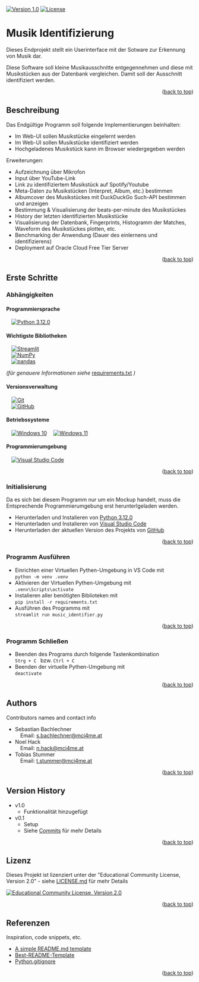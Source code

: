 <a name="readme-top"></a>

[![Version 1.0][Version_1.0]][Version_1.0-url]
[![License][License]][License-url]

# Musik Identifizierung

Dieses Endprojekt stellt ein Userinterface mit der Sotware zur Erkennung von Musik dar.

Diese Software soll kleine Musikausschnitte entgegennehmen und diese mit Musikstücken aus der Datenbank vergleichen. Damit soll der Ausschnitt identifiziert werden.

<p align="right">(<a href="#readme-top">back to top</a>)</p>

## Beschreibung

Das Endgültige Programm soll folgende Implementierungen beinhalten:
* Im Web-UI sollen Musikstücke eingelernt werden
* Im Web-UI sollen Musikstücke identifiziert werden
* Hochgeladenes Musikstück kann im Browser wiedergegeben werden

Erweiterungen:
* Aufzeichnung über Mikrofon
* Input über YouTube-Link
* Link zu identifiziertem Musikstück auf Spotify/Youtube
* Meta-Daten zu Musikstücken (Interpret, Album, etc.) bestimmen
* Albumcover des Musikstückes mit DuckDuckGo Such-API bestimmen und anzeigen
* Bestimmung & Visualisierung der beats-per-minute des Musikstückes
* History der letzten identifizierten Musikstücke
* Visualisierung der Datenbank, Fingerprints, Histogramm der Matches, Waveform des Musikstückes plotten, etc.
* Benchmarking der Anwendung (Dauer des einlernens und identifizierens)
* Deployment auf Oracle Cloud Free Tier Server

<p align="right">(<a href="#readme-top">back to top</a>)</p>

## Erste Schritte

### Abhängigkeiten

#### Programmiersprache

&emsp;[![Python 3.12.0][Python]][Python-url] 

#### Wichtigste Bibliotheken

&emsp;[![Streamlit][Streamlit]][Streamlit-url]  
&emsp;[![NumPy][NumPy]][NumPy-url]  
&emsp;[![pandas][pandas]][pandas-url]

*(für genauere Informationen siehe* [requirements.txt](requirements.txt) *)*

#### Versionsverwaltung

&emsp;[![Git][Git]][Git-url]  
&emsp;[![GitHub][GitHub]][GitHub-url]  

#### Betriebssysteme

&emsp;[![Windows 10][Windows_10]][Windows_10-url]
&emsp;[![Windows 11][Windows_11]][Windows_11-url]

#### Programmierumgebung

&emsp;[![Visual Studio Code][VS_Code]][VS_Code-url]

<p align="right">(<a href="#readme-top">back to top</a>)</p>

### Initialisierung

Da es sich bei diesem Programm nur um ein Mockup handelt, muss die Entsprechende Programmierumgebung erst herunterlgeladen werden.
* Herunterladen und Instalieren von [Python 3.12.0](https://www.python.org/downloads/windows/)
* Herunterladen und Instalieren von [Visual Studio Code](https://code.visualstudio.com)
* Herunterladen der aktuellen Version des Projekts von [GitHub](https://github.com/CuzImKaviar/music_identifier)

<p align="right">(<a href="#readme-top">back to top</a>)</p>

### Programm Ausführen

* Einrichten einer Virtuellen Pythen-Umgebung in VS Code mit  
```python -m venv .venv```
* Aktivieren der Virtuellen Pythen-Umgebung mit  
```.venv\Scripts\activate```
* Instalieren aller benötigten Biblioteken mit  
```pip install -r requirements.txt```
* Ausführen des Programms mit  
```streamlit run music_identifier.py```

<p align="right">(<a href="#readme-top">back to top</a>)</p>

### Programm Schließen

* Beenden des Programs durch folgende Tastenkombination    
```Strg + C ``` bzw. ```Ctrl + C ```
* Beenden der virtuelle Pythen-Umgebung mit    
```deactivate ```

<p align="right">(<a href="#readme-top">back to top</a>)</p>

## Authors

Contributors names and contact info

* Sebastian Bachlechner    
&emsp;Email: <s.bachlechner@mci4me.at>
* Noel Hack    
&emsp;Email: <n.hack@mci4me.at>
* Tobias Stummer    
&emsp;Email: <t.stummer@mci4me.at>

<p align="right">(<a href="#readme-top">back to top</a>)</p>

## Version History

* v1.0
    * Funktionalität hinzugefügt
* v0.1
    * Setup
    * Siehe [Commits](github.com/CuzImKaviar/Case_Study/commits/main/) für mehr Details

<p align="right">(<a href="#readme-top">back to top</a>)</p>

## Lizenz

Dieses Projekt ist lizenziert unter der "Educational Community License, Version 2.0" - siehe [LICENSE.md](LICENSE.md) für mehr Details

[![Educational Community License, Version 2.0][ECL_V2]][ECL_V2-url]

<p align="right">(<a href="#readme-top">back to top</a>)</p>

## Referenzen

Inspiration, code snippets, etc.
* [A simple README.md template](https://gist.github.com/DomPizzie/7a5ff55ffa9081f2de27c315f5018afc)
* [Best-README-Template](https://github.com/othneildrew/Best-README-Template)
* [Python.gitignore](https://github.com/github/gitignore/blob/main/Python.gitignore)

<p align="right">(<a href="#readme-top">back to top</a>)</p>

<!-- MARKDOWN LINKS & IMAGES -->
<!-- https://www.markdownguide.org/basic-syntax/#reference-style-links -->
[Version_1.0]: https://img.shields.io/badge/version-v1.0-blue
[Version_1.0-url]: https://github.com/CuzImKaviar/Case_Study/commits/main/
[License]: https://img.shields.io/badge/license-Educational%20Community%20License,%20Version%202.0-3DA639
[License-url]: https://opensource.org/license/ecl-2-0/
[Python]: https://img.shields.io/badge/python_3.12.0-FFD43B?style=for-the-badge&logo=python&logoColor=306998
[Python-url]: https://www.python.org
[Streamlit]: https://img.shields.io/badge/Streamlit-FF4B4B?style=for-the-badge&logo=streamlit&logoColor=FFFFFF
[Streamlit-url]: https://streamlit.io
[NumPy]: https://img.shields.io/badge/NumPy-013243?style=for-the-badge&logo=numpy&logoColor=FFFFFF
[NumPy-url]: https://numpy.org
[pandas]: https://img.shields.io/badge/pandas-150458?style=for-the-badge&logo=pandas&logoColor=FFFFFF
[pandas-url]: https://pandas.pydata.org
[Git]: https://img.shields.io/badge/git-F1502F.svg?style=for-the-badge&logo=git&logoColor=white
[Git-url]: https://git-scm.com
[GitHub]: https://img.shields.io/badge/GitHub-100000?style=for-the-badge&logo=github&logoColor=white
[GitHub-url]: https://github.com
[Windows_10]: https://img.shields.io/badge/Windows%2010-357EC7?style=for-the-badge&logo=windows10
[Windows_10-url]: https://www.microsoft.com/de-de/software-download/windows10%20
[Windows_11]: https://img.shields.io/badge/Windows%2011-357EC7?style=for-the-badge&logo=windows11
[Windows_11-url]: https://www.microsoft.com/de-de/software-download/windows11
[VS_Code]: https://img.shields.io/badge/Visual%20Studio%20Code-444444?style=for-the-badge&logo=visualstudiocode&logoColor=007ACC
[VS_Code-url]: https://code.visualstudio.com
[ECL_V2]: https://img.shields.io/badge/Educational%20Community%20License,%20Version%202.0-414042?style=for-the-badge&logo=opensourceinitiative&logoColor=3DA639
[ECL_V2-url]: https://opensource.org/license/ecl-2-0/
